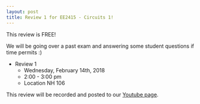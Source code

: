 ```yaml
---
layout: post
title: Review 1 for EE2415 - Circuits 1!
---
```

This review is FREE! 

We will be going over a past exam and answering some student questions if time permits :)
- Review 1
  - Wednesday, February 14th, 2018
  - 2:00 - 3:00 pm
  - Location NH 106

This review will be recorded and posted to our [Youtube page](https://www.youtube.com/channel/UCV0OmOABl9S8e4QHvtNHLow).
